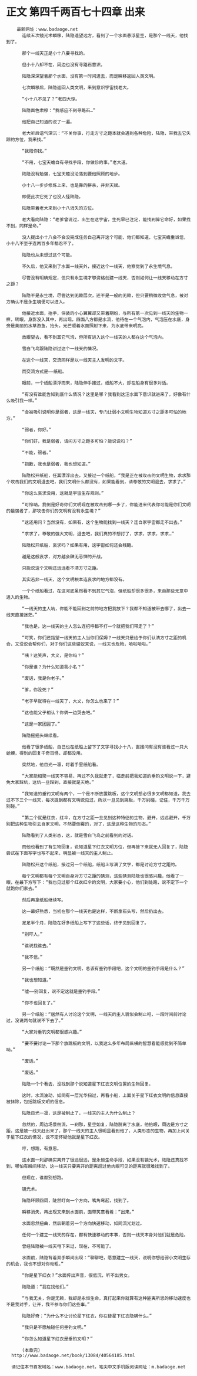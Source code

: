 # 正文 第四千两百七十四章 出来
        最新网址：www.badaoge.net
          连续五次镜光术瞬移，陆隐遥望远方，看到了一个水面悬浮星空，是那个一线天，他找到了。
      
          那个一线天正是小十八要寻找的。
      
          但小十八却不在，周边也没有寻路石意识。
      
          陆隐深深望着那个水面，没有第一时间进去，而是瞬移返回人类文明。
      
          七次瞬移后，陆隐返回人类文明，来到意识宇宙找老大。
      
          “小十八不见了？”老四大惊。
      
          陆隐面色肃穆：“我感应不到寻路石…”
      
          他把自己知道的说了一遍。
      
          老大听后语气深沉：“不关你事，行走方寸之距本就会遇到各种危险，陆隐，带我去它失踪的方位，我来找。”
      
          “我陪你找。”
      
          “不用，七宝天蟾自有寻找手段，你做伱的事。”老大道。
      
          陆隐没有勉强，七宝天蟾没沦落到要他照顾的地步。
      
          小十八一步步修炼上来，也是靠的拼杀，并非天赋。
      
          即便此次它死了也没人怪陆隐。
      
          陆隐带着老大来到小十八消失的方位。
      
          老大看向陆隐：“老爹曾说过，出生在这宇宙，生死早已注定，能找到算它命好，如果找不到，同样是命。”
      
          没人提出小十八会不会没完成任务自己离开这个可能，他们都知道，七宝天蟾重诚信，小十八不至于连两百多年都忍不了。
      
          陆隐也从未想过这个可能。
      
          不久后，他又来到了水面一线天外，接近这个一线天，他察觉到了永生境气息。
      
          尽管没有明确规定，但只有永生境才够资格创建一线天，否则如何让一线天移动在方寸之距？
      
          陆隐不是永生境，尽管达到无赖层次，还不是一般的无赖，但只要稍微收敛气息，被对方确认不是永生境便可以进入。
      
          他接近水面，抬手，佯装的小心翼翼却又带着期盼，与所有第一次见到一线天的生物一样，转眼，身影没入其中，再出现，四面八方都是水流，他待在一个气泡内，气泡压在水底，身旁是美丽的水草游鱼，抬头，光芒顺着水面照射下来，为水底带来明亮。
      
          放眼望去，看不到其它气泡，但所有进入这个一线天的人都在这个气泡内。
      
          雪白飞鸟跟陆隐讲过这个一线天的情况。
      
          在这个一线天，交流同样是以一线天主人发明的文字。
      
          而交流方式是——纸船。
      
          眼前，一个纸船漂浮而来，陆隐伸手接过，纸船不大，却在船身有很多对话。
      
          “有没有谁能告知到底什么情况？这里是哪？我看到这汪水面下意识就进来了，好像有什么吸引我一样。”
      
          “会被吸引说明你是弱者，这是一线天，专门让弱小文明生物知道方寸之距多可怕的地方。”
      
          “弱者，你好。”
      
          “你们好，我是弱者，请问方寸之距多可怕？能说说吗？”
      
          “不能，弱者。”
      
          “抱歉，我也是弱者，我也想知道。”
      
          陆隐松开纸船，任其漂浮出去，又接过一个纸船，“我是正在被攻击的文明生物，求求那个攻击我们的文明退去吧，我们文明什么都没有，如果能看到，请尊敬的文明退去，求求了。”
      
          “你这么哀求没用，这就是宇宙生存规则。”
      
          “可怜呐，我倒是好奇你们文明现在被攻击到哪一步了，你能进来代表你可能是你们文明的最强者了，那攻击你们的文明有没有永生境？”
      
          “这还用问？当然没有，如果有，这个生物能找到一线天？连自家宇宙都走不出去。”
      
          “求求了，尊敬的强大文明，退去吧，我们真的不想打了，求求，求求，求求…”
      
          陆隐松开纸船，哀求吗？如果有用，这宇宙如何还会残酷。
      
          越是这般哀求，对方越会肆无忌惮的开战。
      
          只能说这个文明还远远看不清方寸之距。
      
          其实若非一线天，这个文明根本连哀求的地方都没有。
      
          一个个纸船看过，在这河底虽然看不到其它气泡，但纸船却很多很多，来自那些无意中进入的生物。
      
          “一线天的主人呐，你能不能回到之前的地方把我放下？我都不知道被带去哪了，出去一线天直接迷茫。”
      
          “我也是，这一线天的主人怎么连招呼都不打一个就把我们带走了？”
      
          “可笑，你们还指望一线天的主人当你们保姆？一线天只是给予你们认清方寸之距的机会，又没说会帮你们，对于你们这些蝼蚁来说，一线天也危险，哈啦哈啦。”
      
          “咦？这笑声，大义，是你吗？”
      
          “你是谁？为什么知道我小名？”
      
          “废话，我是你老子。”
      
          “爹，你没死？”
      
          “老子早就待在一线天了，大义，你怎么也来了？”
      
          “这也能父子相认？你俩一边哭去吧。”
      
          “这是一家团圆了。”
      
          陆隐摇摇头继续看。
      
          他看了很多纸船，自己也在纸船上留下了文字寻找小十八，直接问有没有谁看过一只大蛤蟆，得到的回复千奇百怪，却都没用。
      
          突然地，他目光一凛，盯着手里纸船看。
      
          “大家能相聚一线天不容易，再过不久我就走了，临走前把我知道的垂钓文明说一下，避免大家踩坑，这坑一旦踩到，直接就是灭绝。”
      
          “我知道的垂钓文明有两个，一个是不断放置跳板，这个文明想必很多文明都知道，我去过不下三个一线天，每次提到都有文明说见过，所以一旦见到跳板，千万别碰，记住，千万千万别碰。”
      
          “第二个就是红衣，红伞，在方寸之距一旦见到这种特征的生物，避开，远远避开，千万别把这种生物引去自家文明，不然要倒霉的，对了，这是这种生物的形态。”
      
          陆隐看到了人类形态，这，就是雪白飞鸟之前看到的对话。
      
          而他也看到了有生物回复，说知道星下红衣文明方位，但再接下来就无人回复了，陆隐尝试在下面写字也写不起来，明显被一线天的主人制止。
      
          陆隐松开这个纸船，接过另一个纸船，纸船上写满了文字，都是讨论方寸之距的。
      
          每个文明都有每个文明自身对方寸之距的猜测，这些猜测陆隐也很感兴趣，他看了一眼，在最下方写下：“我也见过那个红衣红伞的文明，大家要小心，他们到处跑，说不定下一个就跑你们家去。”
      
          然后再拿纸船继续写。
      
          这一幕好熟悉，当初在那个一线天也是这样，不断拿石头写，然后扔出去。
      
          足足半个月，陆隐在好多纸船上写下了这些话，终于见到回复了。
      
          “别吓人。”
      
          “谁说找谁去。”
      
          “我不信。”
      
          另一个纸船：“既然是垂钓文明，总该有垂钓手段吧，这个文明的垂钓手段是什么？”
      
          “我也想知道。”
      
          “嘘——别回复，说不定这就是垂钓手段。”
      
          “你不也回复了。”
      
          另一个纸船：“居然有人讨论这个文明，一线天的主人貌似会制止吧，一段时间前讨论过，没说两句就说不下去了。”
      
          “大家对垂钓文明都很感兴趣。”
      
          “要不要讨论一下那个放跳板的文明，以我这么多年布局纵横的智慧看能感觉到不简单呐。”
      
          “废话。”
      
          “废话。”
      
          陆隐一个个看去，没找到那个说知道星下红衣文明位置的生物回复。
      
          这时，水流波动，如同有一层光华扫过，再看小船，上面关于星下红衣文明的信息直接被抹除，包括跳板文明的信息。
      
          陆隐目光一凛，这是被制止了，一线天的主人为什么制止？
      
          忽然的，周边场景倒流，一刹那，星空如复，陆隐脱离了水底，他抬眼，周边是方寸之距，这是被一线天赶出来了，那个一线天的主人很明显看到他了，人类形态的生物，再加上问关于星下红衣的情况，说不定怀疑他就是星下红衣。
      
          哼，想跑，有意思。
      
          这水面一刹那确实离开了很远很远，是永恒生命手段，如果没有镜光术，陆隐还真找不到，哪怕有瞬间移动，这一线天只要离开的距离超过他肉眼可见的距离就很难找到了。
      
          但现在，谁都别想跑。
      
          镜光术。
      
          陆隐环顾四周，陡然盯向一个方向，嘴角弯起，找到了。
      
          瞬移消失，再出现又来到水面前，面带笑意看着：“出来。”
      
          水面忽然扭曲，然后朝着另一个方向快速移动，如同流光划过。
      
          任何一个建立一线天的存在，都有快速移动的本事，否则一线天本身对他们就是危险。
      
          曾经陆隐被一线天甩下来过，现在，不可能了。
      
          水面前，陆隐背着双手瞬间出现：“聊聊吧，愿意建立一线天，说明你想给弱小文明生存的机会，我也不想对你动粗。”
      
          “你是星下红衣？”水面传出声音，很低沉，听不出男女。
      
          陆隐道：“我在找他们。”
      
          “与我无关，你是无赖，我却是永恒生命，真打起来你就算有这种匪夷所思的移动速度也不是我对手，让开，我不参与你们这些事。”
      
          陆隐好奇：“为什么不让讨论星下红衣，你在替星下红衣隐瞒什么。”
      
          “我只是不愿触碰任何垂钓文明。”
      
          “你怎么知道星下红衣是垂钓文明？”
      
          (本章完)
      http://www.badaoge.net/book/13084/40564185.html
      
      请记住本书首发域名：www.badaoge.net。笔尖中文手机版阅读网址：m.badaoge.net